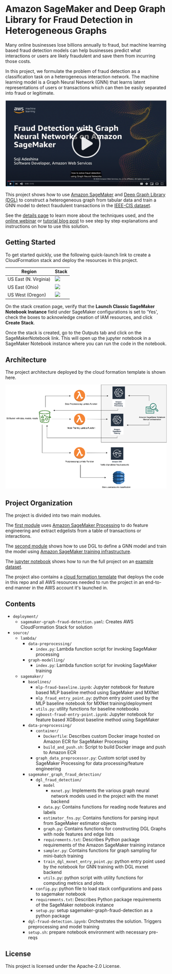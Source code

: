 # Amazon SageMaker and Deep Graph Library for Fraud Detection in Heterogeneous Graphs

Many online businesses lose billions annually to fraud, but machine learning based fraud detection models can help businesses predict what interactions or users are likely fraudulent and save them from incurring those costs. 

In this project, we formulate the problem of fraud detection as a classification task on a heterogeneous interaction network. The machine learning model is a Graph Neural Network (GNN) that learns latent representations of users or transactions which can then be easily separated into fraud or legitimate.

<p align="center">
  <a href="https://www.youtube.com/watch?v=4hPWEcXbhHI&feature=youtu.be">
    <img src="docs/overview_video_thumbnail.png" width="600px">
  </a>
</p>



This project shows how to use [Amazon SageMaker](https://aws.amazon.com/sagemaker/) and [Deep Graph Library (DGL)](https://www.dgl.ai/) to construct a heterogeneous graph from tabular data and train a GNN model to detect fraudulent transactions in the [IEEE-CIS dataset](https://www.kaggle.com/c/ieee-fraud-detection/data).

See the [details page](docs/details.md) to learn more about the techniques used, and the [online webinar](https://www.youtube.com/watch?v=P_oCAbSYRwY&feature=youtu.be) or [tutorial blog post](https://aws.amazon.com/blogs/machine-learning/detecting-fraud-in-heterogeneous-networks-using-amazon-sagemaker-and-deep-graph-library/) to see step by step explanations and instructions on how to use this solution.

## Getting Started

To get started quickly, use the following quick-launch link to create a CloudFormation stack and deploy the resources in this project.

| Region | Stack |
| ---- | ---- |
|US East (N. Virginia) |  [<img src="https://s3.amazonaws.com/cloudformation-examples/cloudformation-launch-stack.png">](https://us-east-1.console.aws.amazon.com/cloudformation/home?region=us-east-1#/stacks/quickcreate?templateURL=https://s3.amazonaws.com/sagemaker-solutions-us-east-1/Fraud-detection-in-financial-networks/deployment/sagemaker-graph-fraud-detection.yaml&stackName=sm-soln-graph-fraud-detection-stack&param_LaunchSageMakerNotebookClassic=Yes) |
|US East (Ohio) |  [<img src="https://s3.amazonaws.com/cloudformation-examples/cloudformation-launch-stack.png">](https://us-east-2.console.aws.amazon.com/cloudformation/home?region=us-east-2#/stacks/quickcreate?templateURL=https://s3-us-east-2.amazonaws.com/sagemaker-solutions-us-east-2/Fraud-detection-in-financial-networks/deployment/sagemaker-graph-fraud-detection.yaml&stackName=sm-soln-graph-fraud-detection-stack&param_LaunchSageMakerNotebookClassic=Yes) |
|US West (Oregon) |  [<img src="https://s3.amazonaws.com/cloudformation-examples/cloudformation-launch-stack.png">](https://us-west-2.console.aws.amazon.com/cloudformation/home?region=us-west-2#/stacks/quickcreate?templateURL=https://s3-us-west-2.amazonaws.com/sagemaker-solutions-us-west-2/Fraud-detection-in-financial-networks/deployment/sagemaker-graph-fraud-detection.yaml&stackName=sm-soln-graph-fraud-detection-stack&param_LaunchSageMakerNotebookClassic=Yes) |

On the stack creation page, verify that the **Launch Classic SageMaker Notebook Instance** field under SageMaker configurations is set to 'Yes', check the boxes to acknowledge creation of IAM resources, and click **Create Stack**.

Once the stack is created, go to the Outputs tab and click on the SageMakerNotebook link. This will open up the jupyter notebook in a SageMaker Notebook instance where you can run the code in the notebook.

## Architecture

The project architecture deployed by the cloud formation template is shown here.

![](docs/arch.png)

## Project Organization
The project is divided into two main modules.

The [first module](source/sagemaker/data-preprocessing) uses [Amazon SageMaker Processing](https://docs.aws.amazon.com/sagemaker/latest/dg/processing-job.html) to do feature engineering and extract edgelists from a table of transactions or interactions.


The [second module](source/sagemaker/sagemaker_graph_fraud_detection/dgl_fraud_detection) shows how to use DGL to define a GNN model and train the model using [Amazon SageMaker training infrastructure](https://docs.aws.amazon.com/sagemaker/latest/dg/deep-graph-library.html).


The [jupyter notebook](source/sagemaker/dgl-fraud-detection.ipynb) shows how to run the full project on an [example dataset](https://www.kaggle.com/c/ieee-fraud-detection/data).


The project also contains a [cloud formation template](deployment/sagemaker-graph-fraud-detection.yaml) that deploys the code in this repo and all AWS resources needed to run the project in an end-to-end manner in the AWS account it's launched in.

## Contents

* `deployment/`
  * `sagemaker-graph-fraud-detection.yaml`: Creates AWS CloudFormation Stack for solution
* `source/`
  * `lambda/`
    * `data-preprocessing/`
      * `index.py`: Lambda function script for invoking SageMaker processing
    * `graph-modelling/` 
      * `index.py`: Lambda function script for invoking SageMaker training
  * `sagemaker/`
    * `baselines/`
      * `mlp-fraud-baseline.ipynb`:  Jupyter notebook for feature based MLP baseline method using SageMaker and MXNet
      * `mlp_fraud_entry_point.py`: python entry point used by the MLP baseline notebook for MXNet training/deployment
      * `utils.py`: utility functions for baseline notebooks
      * `xgboost-fraud-entry-point.ipynb`: Jupyter notebook for feature based XGBoost baseline method using SageMaker
    * `data-preprocessing/`
      * `container/`
        * `Dockerfile`: Describes custom Docker image hosted on Amazon ECR for SageMaker Processing
        * `build_and_push.sh`: Script to build Docker image and push to Amazon ECR
      * `graph_data_preprocessor.py`: Custom script used by SageMaker Processing for data processing/feature engineering
    * `sagemaker_graph_fraud_detection/`
      * `dgl_fraud_detection/`
        * `model`
          *  `mxnet.py`: Implements the various graph neural network models used in the project with the mxnet backend
        * `data.py`: Contains functions for reading node features and labels
        * `estimator_fns.py`: Contains functions for parsing input from SageMaker estimator objects
        * `graph.py`: Contains functions for constructing DGL Graphs with node features and edge lists
        * `requirements.txt`: Describes Python package requirements of the Amazon SageMaker training instance
        * `sampler.py`: Contains functions for graph sampling for mini-batch training
        * `train_dgl_mxnet_entry_point.py`: python entry point used by the notebook for GNN training with DGL mxnet backend
        * `utils.py`: python script with utility functions for computing metrics and plots
      * `config.py`: python file to load stack configurations and pass to sagemaker notebook
      * `requirements.txt`: Describes Python package requirements of the SageMaker notebook instance
      * `setup.py`: setup sagemaker-graph-fraud-detection as a python package
    * `dgl-fraud-detection.ipynb`: Orchestrates the solution. Triggers preprocessing and model training
    * `setup.sh`: prepare notebook environment with necessary pre-reqs

## License

This project is licensed under the Apache-2.0 License.


